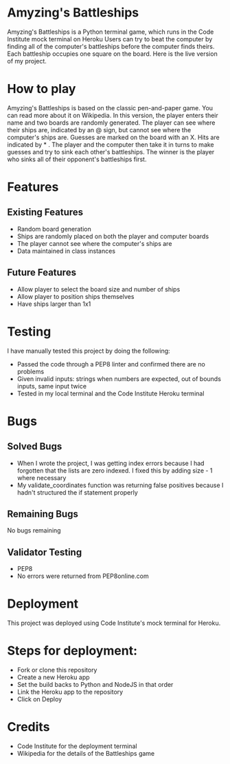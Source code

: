 # Amyzing's Battleships
Amyzing's Battleships is a Python terminal game, which runs in the Code Institute mock terminal on Heroku
Users can try to beat the computer by finding all of the computer's battleships before the computer finds theirs. Each battleship occupies one square on the board.
Here is the live version of my project.

# How to play  
Amyzing's Battleships is based on the classic pen-and-paper game. You can read more about it on Wikipedia.
In this version, the player enters their name and two boards are randomly generated.
The player can see where their ships are, indicated by an @ sign, but cannot see where the computer's ships are. Guesses are marked on the board with an X. Hits are indicated by * .
The player and the computer then take it in turns to make guesses and try to sink each other's battleships.
The winner is the player who sinks all of their opponent's battleships first.
# Features
## Existing Features
- Random board generation  
- Ships are randomly placed on both the player and computer boards  
- The player cannot see where the computer's ships are  
- Data maintained in class instances  
## Future Features
- Allow player to select the board size and number of ships  
- Allow player to position ships themselves  
- Have ships larger than 1x1  

# Testing  
I have manually tested this project by doing the following:  
- Passed the code through a PEP8 linter and confirmed there are no problems  
- Given invalid inputs: strings when numbers are expected, out of bounds inputs, same input twice  
- Tested in my local terminal and the Code Institute Heroku terminal  
# Bugs
## Solved Bugs  
- When I wrote the project, I was getting index errors because I had forgotten that the lists are zero indexed. I fixed this by adding size - 1 where necessary  
- My validate_coordinates function was returning false positives because I hadn't structured the if statement properly  
## Remaining Bugs  
No bugs remaining  
## Validator Testing  
- PEP8  
- No errors were returned from PEP8online.com  
# Deployment  
This project was deployed using Code Institute's mock terminal for Heroku.  
# Steps for deployment:  
- Fork or clone this repository  
- Create a new Heroku app  
- Set the build backs to Python and NodeJS in that order  
- Link the Heroku app to the repository  
- Click on Deploy  
# Credits  
- Code Institute for the deployment terminal  
- Wikipedia for the details of the Battleships game  
